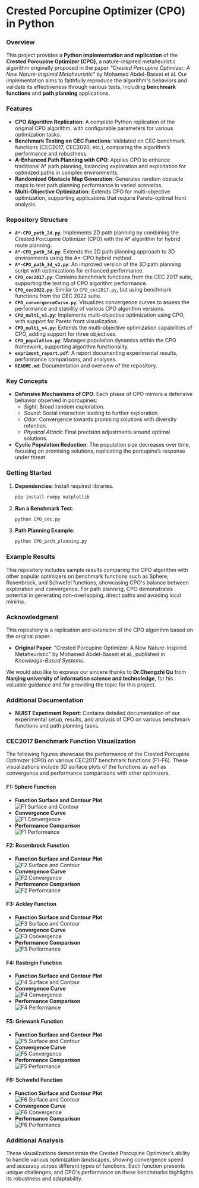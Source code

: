 # Crested Porcupine Optimizer (CPO) in Python

### Overview

This project provides a **Python implementation and replication** of the **Crested Porcupine Optimizer (CPO)**, a nature-inspired metaheuristic algorithm originally proposed in the paper *"Crested Porcupine Optimizer: A New Nature-Inspired Metaheuristic"* by Mohamed Abdel-Basset et al. Our implementation aims to faithfully reproduce the algorithm's behaviors and validate its effectiveness through various tests, including **benchmark functions** and **path planning** applications.

### Features

- **CPO Algorithm Replication**: A complete Python replication of the original CPO algorithm, with configurable parameters for various optimization tasks.
- **Benchmark Testing on CEC Functions**: Validated on CEC benchmark functions (CEC2017, CEC2020, etc.), comparing the algorithm’s performance and robustness.
- **A-Enhanced Path Planning with CPO**: Applies CPO to enhance traditional A* path planning, balancing exploration and exploitation for optimized paths in complex environments.
- **Randomized Obstacle Map Generation**: Generates random obstacle maps to test path planning performance in varied scenarios.
- **Multi-Objective Optimization**: Extends CPO for multi-objective optimization, supporting applications that require Pareto-optimal front analysis.

### Repository Structure

- **`A*-CPO_path_2d.py`**: Implements 2D path planning by combining the Crested Porcupine Optimizer (CPO) with the A* algorithm for hybrid route planning.
- **`A*-CPO_path_3d.py`**: Extends the 2D path planning approach to 3D environments using the A*-CPO hybrid method.
- **`A*-CPO_path_3d_v2.py`**: An improved version of the 3D path planning script with optimizations for enhanced performance.
- **`CPO_cec2017.py`**: Contains benchmark functions from the CEC 2017 suite, supporting the testing of CPO algorithm performance.
- **`CPO_cec2022.py`**: Similar to `CPO_cec2017.py`, but using benchmark functions from the CEC 2022 suite.
- **`CPO_convergenceCurve.py`**: Visualizes convergence curves to assess the performance and stability of various CPO algorithm versions.
- **`CPO_multi_v3.py`**: Implements multi-objective optimization using CPO, with support for Pareto front visualization.
- **`CPO_multi_v4.py`**: Extends the multi-objective optimization capabilities of CPO, adding support for three objectives.
- **`CPO_population.py`**: Manages population dynamics within the CPO framework, supporting algorithm functionality.
- **`expriment_report.pdf`**: A report documenting experimental results, performance comparisons, and analyses.
- **`README.md`**: Documentation and overview of the repository.


### Key Concepts

- **Defensive Mechanisms of CPO**: Each phase of CPO mirrors a defensive behavior observed in porcupines:
  - *Sight*: Broad random exploration.
  - *Sound*: Social interaction leading to further exploration.
  - *Odor*: Convergence towards promising solutions with diversity retention.
  - *Physical Attack*: Final precision adjustments around optimal solutions.
- **Cyclic Population Reduction**: The population size decreases over time, focusing on promising solutions, replicating the porcupine’s response under threat.

### Getting Started

1. **Dependencies**: Install required libraries.
   ```bash
   pip install numpy matplotlib

2. **Run a Benchmark Test**:

   ```bash
   python CPO_cec.py
   ```

3. **Path Planning Example**:

   ```bash
   python CPO_path_planning.py
   ```

### Example Results

This repository includes sample results comparing the CPO algorithm with other popular optimizers on benchmark functions such as Sphere, Rosenbrock, and Schwefel functions, showcasing CPO's balance between exploration and convergence. For path planning, CPO demonstrates potential in generating non-overlapping, direct paths and avoiding local minima.

### Acknowledgment

This repository is a replication and extension of the CPO algorithm based on the original paper:

- **Original Paper**: "Crested Porcupine Optimizer: A New Nature-Inspired Metaheuristic" by Mohamed Abdel-Basset et al., published in *Knowledge-Based Systems*.

We would also like to express our sincere thanks to **Dr.Chengzhi Qu** from **Nanjing university of information science and technoledge**, for his valuable guidance and for providing the topic for this project.


### Additional Documentation

- **NUIST Experiment Report**: Contains detailed documentation of our experimental setup, results, and analysis of CPO on various benchmark functions and path planning tasks.

### CEC2017 Benchmark Function Visualization

The following figures showcase the performance of the Crested Porcupine Optimizer (CPO) on various CEC2017 benchmark functions (F1-F6). These visualizations include 3D surface plots of the functions as well as convergence and performance comparisons with other optimizers.

#### F1: Sphere Function
- **Function Surface and Contour Plot**  
  ![F1 Surface and Contour](images/F_1.3.png)
- **Convergence Curve**  
  ![F1 Convergence](images/F_1.png)
- **Performance Comparison**  
  ![F1 Performance](images/F_1.2.png)

#### F2: Rosenbrock Function
- **Function Surface and Contour Plot**  
  ![F2 Surface and Contour](images/F_2.3.png)
- **Convergence Curve**  
  ![F2 Convergence](images/F_2.png)
- **Performance Comparison**  
  ![F2 Performance](images/F_2.2.png)

#### F3: Ackley Function
- **Function Surface and Contour Plot**  
  ![F3 Surface and Contour](images/F_3.3.png)
- **Convergence Curve**  
  ![F3 Convergence](images/F_3.png)
- **Performance Comparison**  
  ![F3 Performance](images/F_3.2.png)

#### F4: Rastrigin Function
- **Function Surface and Contour Plot**  
  ![F4 Surface and Contour](images/F_4.3.png)
- **Convergence Curve**  
  ![F4 Convergence](images/F_4.png)
- **Performance Comparison**  
  ![F4 Performance](images/F_4.2.png)

#### F5: Griewank Function
- **Function Surface and Contour Plot**  
  ![F5 Surface and Contour](images/F_5.3.png)
- **Convergence Curve**  
  ![F5 Convergence](images/F_5.png)
- **Performance Comparison**  
  ![F5 Performance](images/F_5.2.png)

#### F6: Schwefel Function
- **Function Surface and Contour Plot**  
  ![F6 Surface and Contour](images/F_6.3.png)
- **Convergence Curve**  
  ![F6 Convergence](images/F_6.png)
- **Performance Comparison**  
  ![F6 Performance](images/F_6.2.png)

### Additional Analysis

These visualizations demonstrate the Crested Porcupine Optimizer’s ability to handle various optimization landscapes, showing convergence speed and accuracy across different types of functions. Each function presents unique challenges, and CPO's performance on these benchmarks highlights its robustness and adaptability.

